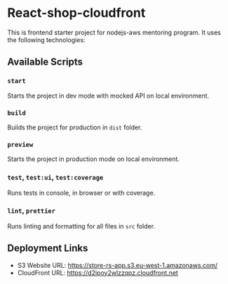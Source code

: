 # React-shop-cloudfront

This is frontend starter project for nodejs-aws mentoring program. It uses the following technologies:

## Available Scripts

### `start`

Starts the project in dev mode with mocked API on local environment.

### `build`

Builds the project for production in `dist` folder.

### `preview`

Starts the project in production mode on local environment.

### `test`, `test:ui`, `test:coverage`

Runs tests in console, in browser or with coverage.

### `lint`, `prettier`

Runs linting and formatting for all files in `src` folder.

## Deployment Links

- S3 Website URL: https://store-rs-app.s3.eu-west-1.amazonaws.com/
- CloudFront URL: https://d2ipoy2wlzzqpz.cloudfront.net